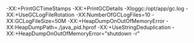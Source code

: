 -XX:+PrintGCTimeStamps
-XX:+PrintGCDetails
-Xloggc:/opt/app/gc.log
-XX:+UseGCLogFileRotation
-XX:NumberOfGCLogFiles=10
-XX:GCLogFileSize=50M
-XX:+HeapDumpOnOutOfMemoryError
-XX:HeapDumpPath=./java_pid<pid>.hprof
-XX:+UseStringDeduplication
-XX:+HeapDumpOnOutOfMemoryError="shutdown -r"
